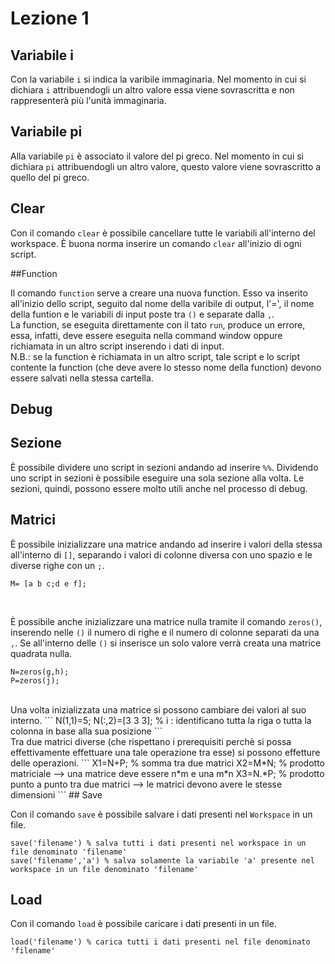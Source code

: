 # Lezione 1

## Variabile i

Con la variabile `i` si indica la varibile immaginaria. Nel momento in cui si dichiara `i` attribuendogli un altro valore essa viene sovrascritta e non rappresenterà più l'unità immaginaria.

## Variabile pi

Alla variabile `pi` è associato il valore del pi greco. Nel momento in cui si dichiara `pi` attribuendogli un altro valore, questo valore viene sovrascritto a quello del pi greco.

## Clear

Con il comando `clear` è possibile cancellare tutte le variabili all'interno del workspace. È buona norma inserire un comando `clear` all'inizio di ogni script.

##Function

Il comando `function` serve a creare una nuova function. Esso va inserito all'inizio dello script, seguito dal nome della varibile di output, l'=', il nome della funtion e le variabili di input poste tra `()` e separate dalla `,`.</br>La function, se eseguita direttamente con il tato `run`, produce un errore, essa, infatti, deve essere eseguita nella command window oppure richiamata in un altro script inserendo i dati di input.</br>N.B.: se la function è richiamata in un altro script, tale script e lo script contente la function (che deve avere lo stesso nome della function) devono essere salvati nella stessa cartella.

## Debug

## Sezione

È possibile dividere uno script in sezioni andando ad inserire `%%`. Dividendo uno script in sezioni è possibile eseguire una sola sezione alla volta. Le sezioni, quindi, possono essere molto utili anche nel processo di debug.

## Matrici

È possibile inizializzare una matrice andando ad inserire i valori della stessa all'interno di `[]`, separando i valori di colonne diversa con uno spazio e le diverse righe con un `;`.
```
M= [a b c;d e f];
```
</br>

È possibile anche inizializzare una matrice nulla tramite il comando `zeros()`, inserendo nelle `()` il numero di righe e il numero di colonne separati da una `,`. Se all'interno delle `()` si inserisce un solo valore verrà creata una matrice quadrata nulla.
```
N=zeros(g,h);
P=zeros(j);
```
</br>
Una volta inizializzata una matrice si possono cambiare dei valori al suo interno.
```
N(1,1)=5;
N(:,2)=[3 3 3]; % i : identificano tutta la riga o tutta la colonna in base alla sua posizione
```
</br>
Tra due matrici diverse (che rispettano i prerequisiti perchè si possa effettivamente effettuare una tale operazione tra esse) si possono effetture delle operazioni.
```
X1=N+P; % somma tra due matrici
X2=M*N; % prodotto matriciale --> una matrice deve essere n*m e una m*n
X3=N.*P; % prodotto punto a punto tra due matrici --> le matrici devono avere le stesse dimensioni
```
## Save

Con il comando `save` è possibile salvare i dati presenti nel `Workspace` in un file.
```
save('filename') % salva tutti i dati presenti nel workspace in un file denominato 'filename'
save('filename','a') % salva solamente la variabile 'a' presente nel workspace in un file denominato 'filename'
```

## Load

Con il comando `load` è possibile caricare i dati presenti in un file.
```
load('filename') % carica tutti i dati presenti nel file denominato 'filename'
```
